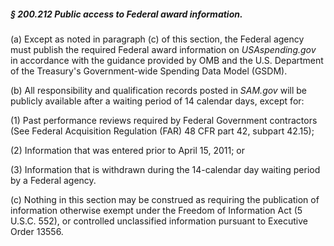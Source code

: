 ##### § 200.212 Public access to Federal award information. #####

(a) Except as noted in paragraph (c) of this section, the Federal agency must publish the required Federal award information on *USAspending.gov* in accordance with the guidance provided by OMB and the U.S. Department of the Treasury's Government-wide Spending Data Model (GSDM).

(b) All responsibility and qualification records posted in *SAM.gov* will be publicly available after a waiting period of 14 calendar days, except for:

(1) Past performance reviews required by Federal Government contractors (See Federal Acquisition Regulation (FAR) 48 CFR part 42, subpart 42.15);

(2) Information that was entered prior to April 15, 2011; or

(3) Information that is withdrawn during the 14-calendar day waiting period by a Federal agency.

(c) Nothing in this section may be construed as requiring the publication of information otherwise exempt under the Freedom of Information Act (5 U.S.C. 552), or controlled unclassified information pursuant to Executive Order 13556.